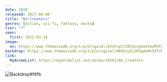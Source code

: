 ```yaml
---
date: 2020
released: 2017-04-08
title: "Re:Creators"
genres: [action, sci-fi, fantasy, mecha]
tier: "?"
seen:
  first: 2021-03-14
image:
  en: https://www.themoviedb.org/t/p/original/kVxFvpttZ8V3zog5eoFmzMVFppy.jpg
backdrop: https://www.themoviedb.org/t/p/original/A695xuEj2MJgAxMn5EfvbbHPyBx.jpg
link:
  MyAnimeList: https://myanimelist.net/anime/34561/Re_Creators
---
```



![Backdrop#f#fb](https://www.themoviedb.org/t/p/original/4Q6eUPWDSQmws34Y1U9bZRZxjuz.jpg "Source: TMDB")
